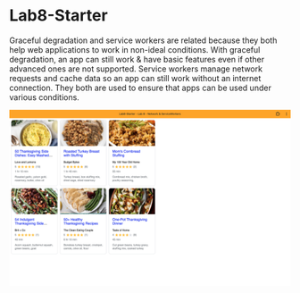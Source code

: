 # Lab8-Starter
Graceful degradation and service workers are related because they both help web applications to work in non-ideal conditions. With graceful degradation, an app can still work & have basic features even if other advanced ones are not supported. Service workers manage network requests and cache data so an app can still work without an internet connection. They both are used to ensure that apps can be used under various conditions.  

![pwa.png](pwa.png)
